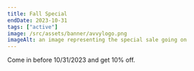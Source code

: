 ```yaml
---
title: Fall Special
endDate: 2023-10-31
tags: ["active"]
image: /src/assets/banner/avvylogo.png
imageAlt: an image representing the special sale going on
---
```


Come in before 10/31/2023 and get 10% off.
